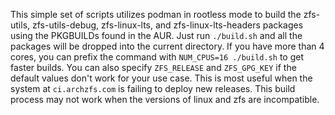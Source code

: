 This simple set of scripts utilizes podman in rootless mode to build the zfs-utils, zfs-utils-debug, zfs-linux-lts, and zfs-linux-lts-headers packages using the PKGBUILDs found in the AUR. Just run `./build.sh` and all the packages will be dropped into the current directory. If you have more than 4 cores, you can prefix the command with `NUM_CPUS=16 ./build.sh` to get faster builds. You can also specify `ZFS_RELEASE` and `ZFS_GPG_KEY` if the default values don't work for your use case. This is most useful when the system at `ci.archzfs.com` is failing to deploy new releases. This build process may not work when the versions of linux and zfs are incompatible.

